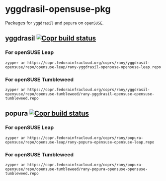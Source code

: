 # yggdrasil-opensuse-pkg

Packages for `yggdrasil` and `popura` on `openSUSE`. 

## yggdrasil [![Copr build status](https://copr.fedorainfracloud.org/coprs/rany/yggdrasil-opensuse/package/yggdrasil/status_image/last_build.png)](https://copr.fedorainfracloud.org/coprs/rany/yggdrasil-opensuse/package/yggdrasil/)

### For openSUSE Leap

```
zypper ar https://copr.fedorainfracloud.org/coprs/rany/yggdrasil-opensuse/repo/opensuse-leap/rany-yggdrasil-opensuse-opensuse-leap.repo
```

### For openSUSE Tumbleweed 

```
zypper ar https://copr.fedorainfracloud.org/coprs/rany/yggdrasil-opensuse/repo/opensuse-tumbleweed/rany-yggdrasil-opensuse-opensuse-tumbleweed.repo
```

## popura [![Copr build status](https://copr.fedorainfracloud.org/coprs/rany/popura-opensuse/package/popura/status_image/last_build.png)](https://copr.fedorainfracloud.org/coprs/rany/popura-opensuse/package/popura/)

### For openSUSE Leap

```
zypper ar https://copr.fedorainfracloud.org/coprs/rany/popura-opensuse/repo/opensuse-leap/rany-popura-opensuse-opensuse-leap.repo
```

### For openSUSE Tumbleweed 

```
zypper ar https://copr.fedorainfracloud.org/coprs/rany/popura-opensuse/repo/opensuse-tumbleweed/rany-popura-opensuse-opensuse-tumbleweed.repo
```

